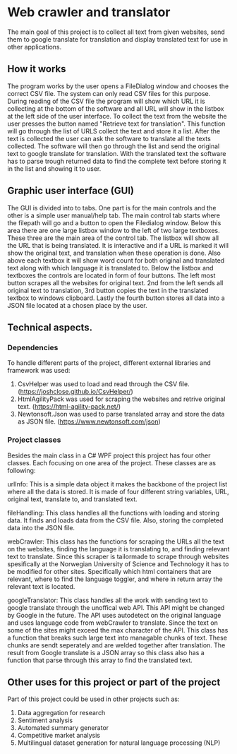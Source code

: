 # Web crawler and translator
The main goal of this project is to collect all text from given websites, send them to google translate for translation and display translated text for use in other applications. 

## How it works
The program works by the user opens a FileDialog window and chooses the correct CSV file. The system can only read CSV files for this purpose. During reading of the CSV file the program will show which URL it is collecting at the bottom of the software and all URL will show in the listbox at the left side of the user interface. To collect the text from the website the user presses the button named "Retrieve text for translation". This function will go through the list of URLS collect the text and store it a list. After the text is collected the user can ask the software to translate all the texts collected. The software will then go through the list and send the original text to google translate for translation. With the translated text the software has to parse trough returned data to find the complete text before storing it in the list and showing it to user.

## Graphic user interface (GUI)
The GUI is divided into to tabs. One part is for the main controls and the other is a simple user manual/help tab. The main control tab starts where the filepath will go and a button to open the Filedialog window. Below this area there are one large listbox window to the left of two large textboxes. These three are the main area of the control tab. The listbox will show all the URL that is being translated. It is interactive and if a URL is marked it will show the original text, and translation when these operation is done. Also above each textbox it will show word count for both original and translated text along with which language it is translated to. Below the listbox and textboxes the controls are located in form of four buttons. The left most button scrapes all the websites for original text. 2nd from the left sends all original text to translation, 3rd button copies the text in the translated textbox to windows clipboard. Lastly the fourth button stores all data into a JSON file located at a chosen place by the user.

## Technical aspects.

### Dependencies
To handle different parts of the project, different external libraries and framework was used:
1. CsvHelper was used to load and read through the CSV file. (https://joshclose.github.io/CsvHelper/)
2. HtmlAgilityPack was used for scraping the websites and retrive original text. (https://html-agility-pack.net/)
3. Newtonsoft.Json was used to parse translated array and store the data as JSON file. (https://www.newtonsoft.com/json)

### Project classes
Besides the main class in a C# WPF project this project has four other classes. Each focusing on one area of the project. These classes are as following:

urlInfo:
This is a simple data object it makes the backbone of the project list where all the data is stored. It is made of four different string variables, URL, original text, translate to, and translated text. 

fileHandling:
This class handles all the functions with loading and storing data. It finds and loads data from the CSV file. Also, storing the completed data into the JSON file. 

webCrawler:
This class has the functions for scraping the URLs all the text on the websites, finding the language it is translating to, and finding relevant text to translate. Since this scraper is tailormade to scrape through websites spesifically at the Norwegian University of Science and Technology it has to be modified for other sites. Specifically which html containers that are relevant, where to find the language toggler, and where in return array the relevant text is located.

googleTranslator:
This class handles all the work with sending text to google translate through the unoffical web API. This API might be changed by Google in the future. The API uses autodetect on the original language and uses language code from webCrawler to translate. Since the text on some of the sites might exceed the max character of the API. This class has a function that breaks such large text into managable chunks of text. These chunks are sendt seperately and are welded together after translation. The result from Google translate is a JSON array so this class also has a function that parse through this array to find the translated text. 

## Other uses for this project or part of the project
Part of this project could be used in other projects such as:

1. Data aggregation for research
2. Sentiment analysis
3. Automated summary generator
4. Competitive market analysis
5. Multilingual dataset generation for natural language processing (NLP)
